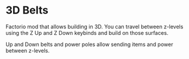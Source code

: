 # 3D Belts

Factorio mod that allows building in 3D.
You can travel between z-levels using the Z Up and Z Down keybinds and build on those surfaces.

Up and Down belts and power poles allow sending items and power between z-levels.
